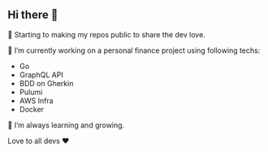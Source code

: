 ## Hi there 👋

<!--
**kaleidoscope18/kaleidoscope18** is a ✨ _special_ ✨ repository because its `README.md` (this file) appears on your GitHub profile.

Here are some ideas to get you started:

- 🔭 I’m currently working on ...
- 🌱 I’m currently learning ...
- 👯 I’m looking to collaborate on ...
- 🤔 I’m looking for help with ...
- 💬 Ask me about ...
- 📫 How to reach me: ...
- 😄 Pronouns: ...
- ⚡ Fun fact: ...
-->
🌸 Starting to making my repos public to share the dev love.

🔭 I’m currently working on a personal finance project using following techs:
  - Go
  - GraphQL API
  - BDD on Gherkin
  - Pulumi
  - AWS Infra
  - Docker

🌱 I’m always learning and growing.

Love to all devs ❤️
